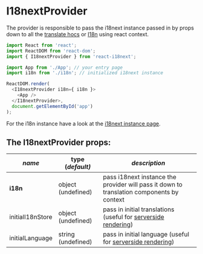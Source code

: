 # I18nextProvider

The provider is responsible to pass the i18next instance passed in by props down to all the [translate hocs](translate-hoc.md) or [I18n](i18n-render-prop.md) using react context.

```javascript
import React from 'react';
import ReactDOM from 'react-dom';
import { I18nextProvider } from 'react-i18next';

import App from './App'; // your entry page
import i18n from './i18n'; // initialized i18next instance

ReactDOM.render(
  <I18nextProvider i18n={ i18n }>
    <App />
  </I18nextProvider>,
  document.getElementById('app')
);
```

For the i18n instance have a look at the [i18next instance page](i18next-instance.md).

## The I18nextProvider props:

| _**name**_ | **type \(**_**default\)**_ | _**description**_ |
| --- | --- | --- |
| **i18n** | object \(undefined\) | pass i18next instance the provider will pass it down to translation components by context |
| initialI18nStore | object \(undefined\) | pass in initial translations \(useful for [serverside rendering](../misc/serverside-rendering.md)\) |
| initialLanguage | string \(undefined\) | pass in initial language \(useful for [serverside rendering](../misc/serverside-rendering.md)\) |

